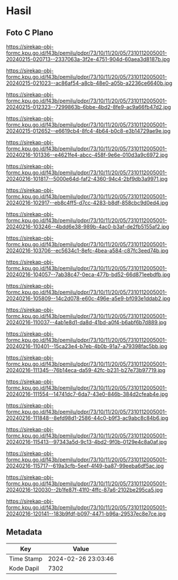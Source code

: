 # Hasil

## Foto C Plano

https://sirekap-obj-formc.kpu.go.id/f43b/pemilu/pdpr/73/10/11/20/05/7310112005001-20240215-020713--2337063a-3f2e-4751-904d-60aea3d8187b.jpg

https://sirekap-obj-formc.kpu.go.id/f43b/pemilu/pdpr/73/10/11/20/05/7310112005001-20240215-021023--ac86af54-a8cb-48e0-a05b-a2236ce6640b.jpg

https://sirekap-obj-formc.kpu.go.id/f43b/pemilu/pdpr/73/10/11/20/05/7310112005001-20240215-012323--7299863b-6bbe-4bd2-8fe9-ac9a66fb47d2.jpg

https://sirekap-obj-formc.kpu.go.id/f43b/pemilu/pdpr/73/10/11/20/05/7310112005001-20240215-012652--e6619cb4-8fc4-4b64-b0c8-e3b14729ae9e.jpg

https://sirekap-obj-formc.kpu.go.id/f43b/pemilu/pdpr/73/10/11/20/05/7310112005001-20240216-101336--e4621fe4-abcc-458f-9e6e-010d3a9c6972.jpg

https://sirekap-obj-formc.kpu.go.id/f43b/pemilu/pdpr/73/10/11/20/05/7310112005001-20240216-101817--5000e64d-faf2-4360-94c4-2bf9db3a9971.jpg

https://sirekap-obj-formc.kpu.go.id/f43b/pemilu/pdpr/73/10/11/20/05/7310112005001-20240216-102917--eb8c4ff5-d7cc-4283-b8df-858cbc9d0ed4.jpg

https://sirekap-obj-formc.kpu.go.id/f43b/pemilu/pdpr/73/10/11/20/05/7310112005001-20240216-103246--4bdd6e38-989b-4ac0-b3af-de2fb5155af2.jpg

https://sirekap-obj-formc.kpu.go.id/f43b/pemilu/pdpr/73/10/11/20/05/7310112005001-20240216-103706--ec5634c1-8efc-4bea-a584-c87fc3eed74b.jpg

https://sirekap-obj-formc.kpu.go.id/f43b/pemilu/pdpr/73/10/11/20/05/7310112005001-20240216-104057--7ab38c47-0eca-477b-bd52-66d871eebdfb.jpg

https://sirekap-obj-formc.kpu.go.id/f43b/pemilu/pdpr/73/10/11/20/05/7310112005001-20240216-105809--14c2d078-e60c-496e-a5e9-bf093e1ddab2.jpg

https://sirekap-obj-formc.kpu.go.id/f43b/pemilu/pdpr/73/10/11/20/05/7310112005001-20240216-110037--4ab1e8d1-da8d-41bd-a0f4-b6abf6b7d889.jpg

https://sirekap-obj-formc.kpu.go.id/f43b/pemilu/pdpr/73/10/11/20/05/7310112005001-20240216-110401--15ca23e4-b7eb-4b0b-91a7-a79398fac5bb.jpg

https://sirekap-obj-formc.kpu.go.id/f43b/pemilu/pdpr/73/10/11/20/05/7310112005001-20240216-111345--76b14eca-da59-42fc-b231-b27e73b97719.jpg

https://sirekap-obj-formc.kpu.go.id/f43b/pemilu/pdpr/73/10/11/20/05/7310112005001-20240216-111554--14741dc7-6da7-43e0-846b-384d2cfeab4e.jpg

https://sirekap-obj-formc.kpu.go.id/f43b/pemilu/pdpr/73/10/11/20/05/7310112005001-20240216-111848--8efd98d1-2586-44c0-b9f3-ac9abc8c84b6.jpg

https://sirekap-obj-formc.kpu.go.id/f43b/pemilu/pdpr/73/10/11/20/05/7310112005001-20240216-115413--97343a5d-9c13-4bd2-9f0b-0129e4c8a0af.jpg

https://sirekap-obj-formc.kpu.go.id/f43b/pemilu/pdpr/73/10/11/20/05/7310112005001-20240216-115717--619a3cfb-5eef-4f49-ba87-99eeba6df5ac.jpg

https://sirekap-obj-formc.kpu.go.id/f43b/pemilu/pdpr/73/10/11/20/05/7310112005001-20240216-120030--2b1fe87f-41f0-4ffc-87a6-2102be295ca5.jpg

https://sirekap-obj-formc.kpu.go.id/f43b/pemilu/pdpr/73/10/11/20/05/7310112005001-20240216-120141--183b9fdf-b097-4471-b96a-29537ec8e7ce.jpg


## Metadata

| Key        | Value               |
| ---------- | ------------------- |
| Time Stamp | 2024-02-26 23:03:46 |
| Kode Dapil | 7302                |



